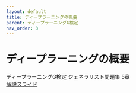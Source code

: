 ```yaml
---
layout: default
title: ディープラーニングの概要
parent: ディープラーニングG検定
nav_order: 3
---
```


# ディープラーニングの概要
ディープラーニングG検定 ジェネラリスト問題集 5章  
[解説スライド](https://docs.google.com/presentation/d/1mts7MkaxvZqTb_bSMteWIsvH4rH24FG05HyuxnSKFQo/edit?usp=sharing)